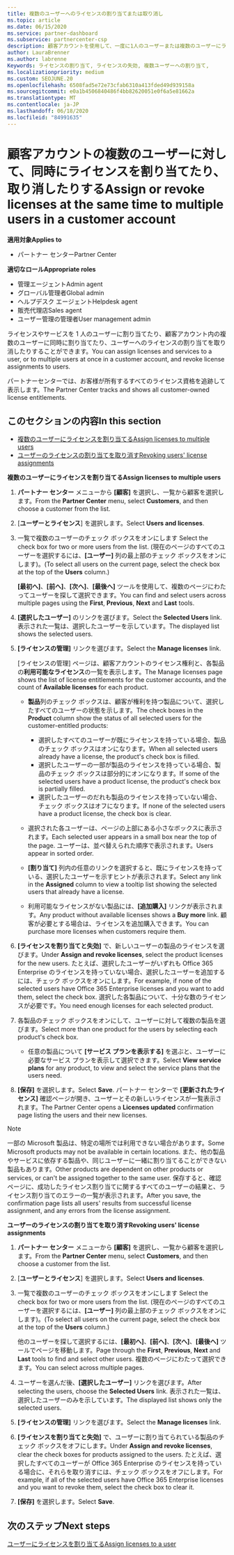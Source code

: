 ```yaml
---
title: 複数のユーザーへのライセンスの割り当てまたは取り消し
ms.topic: article
ms.date: 06/15/2020
ms.service: partner-dashboard
ms.subservice: partnercenter-csp
description: 顧客アカウントを使用して、一度に1人のユーザーまたは複数のユーザーにライセンスとサービスを割り当てたり、取り消したりする方法について説明します。
author: LauraBrenner
ms.author: labrenne
Keywords: ライセンスの割り当て, ライセンスの失効, 複数ユーザーへの割り当て,
ms.localizationpriority: medium
ms.custom: SEOJUNE.20
ms.openlocfilehash: 6508fad5e72e73cfab6310a413fded49d939158a
ms.sourcegitcommit: e0a1b4506840486f4bb82620051e0f6a5e81662a
ms.translationtype: MT
ms.contentlocale: ja-JP
ms.lasthandoff: 06/18/2020
ms.locfileid: "84991635"
---
```

# <a name="assign-or-revoke-licenses-at-the-same-time-to-multiple-users-in-a-customer-account"></a><span data-ttu-id="6d32d-104">顧客アカウントの複数のユーザーに対して、同時にライセンスを割り当てたり、取り消したりする</span><span class="sxs-lookup"><span data-stu-id="6d32d-104">Assign or revoke licenses at the same time to multiple users in a customer account</span></span>

<span data-ttu-id="6d32d-105">**適用対象**</span><span class="sxs-lookup"><span data-stu-id="6d32d-105">**Applies to**</span></span>

- <span data-ttu-id="6d32d-106">パートナー センター</span><span class="sxs-lookup"><span data-stu-id="6d32d-106">Partner Center</span></span>

<span data-ttu-id="6d32d-107">**適切なロール**</span><span class="sxs-lookup"><span data-stu-id="6d32d-107">**Appropriate roles**</span></span>

- <span data-ttu-id="6d32d-108">管理エージェント</span><span class="sxs-lookup"><span data-stu-id="6d32d-108">Admin agent</span></span>
- <span data-ttu-id="6d32d-109">グローバル管理者</span><span class="sxs-lookup"><span data-stu-id="6d32d-109">Global admin</span></span>
- <span data-ttu-id="6d32d-110">ヘルプデスク エージェント</span><span class="sxs-lookup"><span data-stu-id="6d32d-110">Helpdesk agent</span></span>
- <span data-ttu-id="6d32d-111">販売代理店</span><span class="sxs-lookup"><span data-stu-id="6d32d-111">Sales agent</span></span>
- <span data-ttu-id="6d32d-112">ユーザー管理の管理者</span><span class="sxs-lookup"><span data-stu-id="6d32d-112">User management admin</span></span>

<span data-ttu-id="6d32d-113">ライセンスやサービスを 1 人のユーザーに割り当てたり、顧客アカウント内の複数のユーザーに同時に割り当てたり、ユーザーへのライセンスの割り当てを取り消したりすることができます。</span><span class="sxs-lookup"><span data-stu-id="6d32d-113">You can assign licenses and services to a user, or to multiple users at once in a customer account, and revoke license assignments to users.</span></span>

<span data-ttu-id="6d32d-114">パートナーセンターでは、お客様が所有するすべてのライセンス資格を追跡して表示します。</span><span class="sxs-lookup"><span data-stu-id="6d32d-114">The Partner Center tracks and shows all customer-owned license entitlements.</span></span>

## <a name="in-this-section"></a><span data-ttu-id="6d32d-115">このセクションの内容</span><span class="sxs-lookup"><span data-stu-id="6d32d-115">In this section</span></span>


- [<span data-ttu-id="6d32d-116">複数のユーザーにライセンスを割り当てる</span><span class="sxs-lookup"><span data-stu-id="6d32d-116">Assign licenses to multiple users</span></span>](#assign-licenses-to-groups)
- [<span data-ttu-id="6d32d-117">ユーザーのライセンスの割り当てを取り消す</span><span class="sxs-lookup"><span data-stu-id="6d32d-117">Revoking users' license assignments</span></span>](#revoking-licenses)

<a href="" id="assign-licenses-to-groups"></a>
<span data-ttu-id="6d32d-118">**複数のユーザーにライセンスを割り当てる**</span><span class="sxs-lookup"><span data-stu-id="6d32d-118">**Assign licenses to multiple users**</span></span>

1. <span data-ttu-id="6d32d-119">**パートナー センター** メニューから **[顧客]** を選択し、一覧から顧客を選択します。</span><span class="sxs-lookup"><span data-stu-id="6d32d-119">From the **Partner Center** menu, select **Customers**, and then choose a customer from the list.</span></span>

2. <span data-ttu-id="6d32d-120">[**ユーザーとライセンス**] を選択します。</span><span class="sxs-lookup"><span data-stu-id="6d32d-120">Select **Users and licenses**.</span></span>

3. <span data-ttu-id="6d32d-121">一覧で複数のユーザーのチェック ボックスをオンにします </span><span class="sxs-lookup"><span data-stu-id="6d32d-121">Select the check box for two or more users from the list.</span></span> <span data-ttu-id="6d32d-122">(現在のページのすべてのユーザーを選択するには、**[ユーザー]** 列の最上部のチェック ボックスをオンにします)。</span><span class="sxs-lookup"><span data-stu-id="6d32d-122">(To select all users on the current page, select the check box at the top of the **Users** column.)</span></span>

    <span data-ttu-id="6d32d-123">**[最初へ]**、**[前へ]**、**[次へ]**、**[最後へ]** ツールを使用して、複数のページにわたってユーザーを探して選択できます。</span><span class="sxs-lookup"><span data-stu-id="6d32d-123">You can find and select users across multiple pages using the **First**, **Previous**, **Next** and **Last** tools.</span></span>

4. <span data-ttu-id="6d32d-124">**[選択したユーザー]** のリンクを選びます。</span><span class="sxs-lookup"><span data-stu-id="6d32d-124">Select the **Selected Users** link.</span></span> <span data-ttu-id="6d32d-125">表示された一覧は、選択したユーザーを示しています。</span><span class="sxs-lookup"><span data-stu-id="6d32d-125">The displayed list shows the selected users.</span></span>

5. <span data-ttu-id="6d32d-126">**[ライセンスの管理]** リンクを選びます。</span><span class="sxs-lookup"><span data-stu-id="6d32d-126">Select the **Manage licenses** link.</span></span>

    <span data-ttu-id="6d32d-127">[ライセンスの管理] ページは、顧客アカウントのライセンス権利と、各製品の**利用可能なライセンス**の一覧を表示します。</span><span class="sxs-lookup"><span data-stu-id="6d32d-127">The Manage licenses page shows the list of license entitlements for the customer accounts, and the count of **Available licenses** for each product.</span></span>

    -   <span data-ttu-id="6d32d-128">**製品**列のチェック ボックスは、顧客が権利を持つ製品について、選択したすべてのユーザーの状態を示します。</span><span class="sxs-lookup"><span data-stu-id="6d32d-128">The check boxes in the **Product** column show the status of all selected users for the customer-entitled products:</span></span>

        -   <span data-ttu-id="6d32d-129">選択したすべてのユーザーが既にライセンスを持っている場合、製品のチェック ボックスはオンになります。</span><span class="sxs-lookup"><span data-stu-id="6d32d-129">When all selected users already have a license, the product's check box is filled.</span></span>
        -   <span data-ttu-id="6d32d-130">選択したユーザーの一部が製品のライセンスを持っている場合、製品のチェック ボックスは部分的にオンになります。</span><span class="sxs-lookup"><span data-stu-id="6d32d-130">If some of the selected users have a product license, the product's check box is partially filled.</span></span>
        -   <span data-ttu-id="6d32d-131">選択したユーザーのだれも製品のライセンスを持っていない場合、チェック ボックスはオフになります。</span><span class="sxs-lookup"><span data-stu-id="6d32d-131">If none of the selected users have a product license, the check box is clear.</span></span>
    -   <span data-ttu-id="6d32d-132">選択された各ユーザーは、ページの上部にある小さなボックスに表示されます。</span><span class="sxs-lookup"><span data-stu-id="6d32d-132">Each selected user appears in a small box near the top of the page.</span></span> <span data-ttu-id="6d32d-133">ユーザーは、並べ替えられた順序で表示されます。</span><span class="sxs-lookup"><span data-stu-id="6d32d-133">Users appear in sorted order.</span></span>

    -   <span data-ttu-id="6d32d-134">**[割り当て]** 列内の任意のリンクを選択すると、既にライセンスを持っている、選択したユーザーを示すヒントが表示されます。</span><span class="sxs-lookup"><span data-stu-id="6d32d-134">Select any link in the **Assigned** column to view a tooltip list showing the selected users that already have a license.</span></span>

    -   <span data-ttu-id="6d32d-135">利用可能なライセンスがない製品には、**[追加購入]** リンクが表示されます。</span><span class="sxs-lookup"><span data-stu-id="6d32d-135">Any product without available licenses shows a **Buy more** link.</span></span> <span data-ttu-id="6d32d-136">顧客が必要とする場合は、ライセンスを追加購入できます。</span><span class="sxs-lookup"><span data-stu-id="6d32d-136">You can purchase more licenses when customers require them.</span></span>

6.  <span data-ttu-id="6d32d-137">**[ライセンスを割り当てと失効]** で、新しいユーザーの製品のライセンスを選びます。</span><span class="sxs-lookup"><span data-stu-id="6d32d-137">Under **Assign and revoke licenses**, select the product licenses for the new users.</span></span> <span data-ttu-id="6d32d-138">たとえば、選択したユーザーがいずれも Office 365 Enterprise のライセンスを持っていない場合、選択したユーザーを追加するには、チェック ボックスをオンにします。</span><span class="sxs-lookup"><span data-stu-id="6d32d-138">For example, if none of the selected users have Office 365 Enterprise licenses and you want to add them, select the check box.</span></span> <span data-ttu-id="6d32d-139">選択した各製品について、十分な数のライセンスが必要です。</span><span class="sxs-lookup"><span data-stu-id="6d32d-139">You need enough licenses for each selected product.</span></span>

7. <span data-ttu-id="6d32d-140">各製品のチェック ボックスをオンにして、ユーザーに対して複数の製品を選びます。</span><span class="sxs-lookup"><span data-stu-id="6d32d-140">Select more than one product for the users by selecting each product's check box.</span></span>
    -   <span data-ttu-id="6d32d-141">任意の製品について **[サービス プランを表示する]** を選ぶと、ユーザーに必要なサービス プランを表示して選択できます。</span><span class="sxs-lookup"><span data-stu-id="6d32d-141">Select **View service plans** for any product, to view and select the service plans that the users need.</span></span>

8. <span data-ttu-id="6d32d-142">**[保存]** を選択します。</span><span class="sxs-lookup"><span data-stu-id="6d32d-142">Select **Save**.</span></span> <span data-ttu-id="6d32d-143">パートナー センターで **[更新されたライセンス]** 確認ページが開き、ユーザーとその新しいライセンスが一覧表示されます。</span><span class="sxs-lookup"><span data-stu-id="6d32d-143">The Partner Center opens a **Licenses updated** confirmation page listing the users and their new licenses.</span></span>

>[!NOTE]
><span data-ttu-id="6d32d-144">一部の Microsoft 製品は、特定の場所では利用できない場合があります。</span><span class="sxs-lookup"><span data-stu-id="6d32d-144">Some Microsoft products may not be available in certain locations.</span></span> <span data-ttu-id="6d32d-145">また、他の製品やサービスに依存する製品や、同じユーザーに一緒に割り当てることができない製品もあります。</span><span class="sxs-lookup"><span data-stu-id="6d32d-145">Other products are dependent on other products or services, or can't be assigned together to the same user.</span></span> <span data-ttu-id="6d32d-146">保存すると、確認ページに、成功したライセンス割り当てに関するすべてのユーザーの結果と、ライセンス割り当てのエラーの一覧が表示されます。</span><span class="sxs-lookup"><span data-stu-id="6d32d-146">After you save, the confirmation page lists all users' results from successful license assignment, and any errors from the license assignment.</span></span>


<a href="" id="revoking-licenses"></a>
<span data-ttu-id="6d32d-147">**ユーザーのライセンスの割り当てを取り消す**</span><span class="sxs-lookup"><span data-stu-id="6d32d-147">**Revoking users' license assignments**</span></span>

1. <span data-ttu-id="6d32d-148">**パートナー センター** メニューから **[顧客]** を選択し、一覧から顧客を選択します。</span><span class="sxs-lookup"><span data-stu-id="6d32d-148">From the **Partner Center** menu, select **Customers**, and then choose a customer from the list.</span></span>

2. <span data-ttu-id="6d32d-149">[**ユーザーとライセンス**] を選択します。</span><span class="sxs-lookup"><span data-stu-id="6d32d-149">Select **Users and licenses**.</span></span>

3. <span data-ttu-id="6d32d-150">一覧で複数のユーザーのチェック ボックスをオンにします </span><span class="sxs-lookup"><span data-stu-id="6d32d-150">Select the check box for two or more users from the list.</span></span> <span data-ttu-id="6d32d-151">(現在のページのすべてのユーザーを選択するには、**[ユーザー]** 列の最上部のチェック ボックスをオンにします)。</span><span class="sxs-lookup"><span data-stu-id="6d32d-151">(To select all users on the current page, select the check box at the top of the **Users** column.)</span></span>

    <span data-ttu-id="6d32d-152">他のユーザーを探して選択するには、**[最初へ]**、**[前へ]**、**[次へ]**、**[最後へ]** ツールでページを移動します。</span><span class="sxs-lookup"><span data-stu-id="6d32d-152">Page through the **First**, **Previous**, **Next** and **Last** tools to find and select other users.</span></span> <span data-ttu-id="6d32d-153">複数のページにわたって選択できます。</span><span class="sxs-lookup"><span data-stu-id="6d32d-153">You can select across multiple pages.</span></span>

4. <span data-ttu-id="6d32d-154">ユーザーを選んだ後、**[選択したユーザー]** リンクを選びます。</span><span class="sxs-lookup"><span data-stu-id="6d32d-154">After selecting the users, choose the **Selected Users** link.</span></span> <span data-ttu-id="6d32d-155">表示された一覧は、選択したユーザーのみを示しています。</span><span class="sxs-lookup"><span data-stu-id="6d32d-155">The displayed list shows only the selected users.</span></span>

5. <span data-ttu-id="6d32d-156">**[ライセンスの管理]** リンクを選びます。</span><span class="sxs-lookup"><span data-stu-id="6d32d-156">Select the **Manage licenses** link.</span></span>

6. <span data-ttu-id="6d32d-157">**[ライセンスを割り当てと失効]** で、ユーザーに割り当てられている製品のチェック ボックスをオフにします。</span><span class="sxs-lookup"><span data-stu-id="6d32d-157">Under **Assign and revoke licenses**, clear the check boxes for products assigned to the users.</span></span> <span data-ttu-id="6d32d-158">たとえば、選択したすべてのユーザーが Office 365 Enterprise のライセンスを持っている場合に、それらを取り消すには、チェック ボックスをオフにします。</span><span class="sxs-lookup"><span data-stu-id="6d32d-158">For example, if all of the selected users have Office 365 Enterprise licenses and you want to revoke them, select the check box to clear it.</span></span>

7. <span data-ttu-id="6d32d-159">**[保存]** を選択します。</span><span class="sxs-lookup"><span data-stu-id="6d32d-159">Select **Save**.</span></span>

## <a name="next-steps"></a><span data-ttu-id="6d32d-160">次のステップ</span><span class="sxs-lookup"><span data-stu-id="6d32d-160">Next steps</span></span>

[<span data-ttu-id="6d32d-161">ユーザーにライセンスを割り当てる</span><span class="sxs-lookup"><span data-stu-id="6d32d-161">Assign licenses to a user</span></span>](assign-licenses-to-users.md)